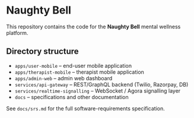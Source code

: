 # Naughty Bell

This repository contains the code for the **Naughty Bell** mental wellness platform.

## Directory structure

- `apps/user-mobile` – end-user mobile application
- `apps/therapist-mobile` – therapist mobile application
- `apps/admin-web` – admin web dashboard
- `services/api-gateway` – REST/GraphQL backend (Twilio, Razorpay, DB)
- `services/realtime-signalling` – WebSocket / Agora signalling layer
- `docs` – specifications and other documentation

See `docs/srs.md` for the full software-requirements specification. 
